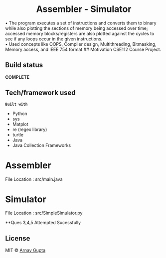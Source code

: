 
<H1 align = "center"> Assembler - Simulator </H1>
•	The program executes a set of instructions and converts them to binary while also plotting the sections of memory being accessed over time; accessed memory blocks/registers are also plotted against the cycles to see if any loops occur in the given instructions.<br>
•	Used concepts like OOPS, Compiler design, Multithreading, Bitmasking, Memory access, and IEEE 754 format
## Motivation
CSE112 Course Project.

## Build status

**COMPLETE**

## Tech/framework used

<b>`Built with`</b>
- Python
- sys
- Matplot
- re (regex library)
- turtle
- Java
- Java Collection Frameworks

# Assembler

File Location : src/main.java

# Simulator

File Location : src/SimpleSimulator.py

**Ques 3,4,5 Attempted Sucessfully 

## License

MIT © [Arnav Gupta]()
